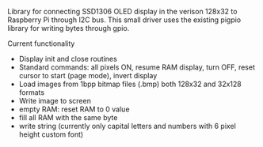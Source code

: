 Library for connecting SSD1306 OLED display in the verison 128x32 to Raspberry Pi through I2C bus.
This small driver uses the existing pigpio library for writing bytes through gpio.

Current functionality
- Display init and close routines
- Standard commands: all pixels ON, resume RAM display, turn OFF, reset cursor to start (page mode), invert display
- Load images from 1bpp bitmap files (.bmp) both 128x32 and 32x128 formats
- Write image to screen
- empty RAM: reset RAM to 0 value
- fill all RAM with the same byte
- write string (currently only capital letters and numbers with 6 pixel height custom font)

